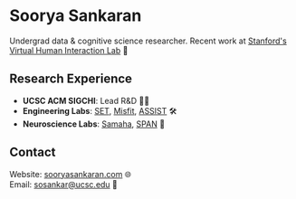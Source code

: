 # Soorya Sankaran

Undergrad data & cognitive science researcher. Recent work at [Stanford's Virtual Human Interaction Lab](https://vhil.stanford.edu/) 🥽

## Research Experience
- **UCSC ACM SIGCHI**: Lead R&D 👨‍💻
- **Engineering Labs**: [SET](https://setlab.soe.ucsc.edu/about/), [Misfit](https://www.misfit-lab.com/), [ASSIST](https://assist.engineering.ucsc.edu/) 🛠️
- **Neuroscience Labs**: [Samaha](https://samahalab.ucsc.edu/), [SPAN](https://spanlab.stanford.edu/) 🧠

## Contact
Website: [sooryasankaran.com](http://sooryasankaran.com) 🌐  
Email: [sosankar@ucsc.edu](mailto:sosankar@ucsc.edu) 📧
